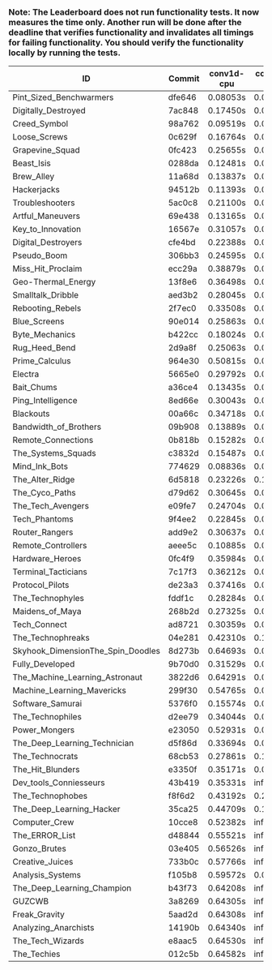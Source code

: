 ### Note: The Leaderboard does not run functionality tests. It now measures the time only. Another run will be done after the deadline that verifies functionality and invalidates all timings for failing functionality. You should verify the functionality locally by running the tests.

|ID|Commit|conv1d-cpu|conv1d-gpu|DWSPConv2D-gpu|gemm-gpu|avg|
|-|-|-|-|-|-|-|
|Pint_Sized_Benchwarmers|dfe646|0.08053s|0.05438s|3.26683s|2.03494s|1.35917s|
|Digitally_Destroyed|7ac848|0.17450s|0.06642s|3.27096s|2.05477s|1.39166s|
|Creed_Symbol|98a762|0.09519s|0.04826s|3.38078s|2.07815s|1.40059s|
|Loose_Screws|0c629f|0.16764s|0.07436s|3.35979s|2.03760s|1.40985s|
|Grapevine_Squad|0fc423|0.25655s|0.07041s|3.34263s|1.97275s|1.41058s|
|Beast_Isis|0288da|0.12481s|0.09483s|3.39855s|2.03169s|1.41247s|
|Brew_Alley|11a68d|0.13837s|0.05335s|3.38313s|2.10012s|1.41874s|
|Hackerjacks|94512b|0.11393s|0.06420s|3.35521s|2.14625s|1.41990s|
|Troubleshooters|5ac0c8|0.21100s|0.06336s|3.37977s|2.04422s|1.42459s|
|Artful_Maneuvers|69e438|0.13165s|0.08034s|3.38823s|2.16487s|1.44127s|
|Key_to_Innovation|16567e|0.31057s|0.04835s|3.36607s|2.06164s|1.44666s|
|Digital_Destroyers|cfe4bd|0.22388s|0.07102s|3.38395s|2.24075s|1.47990s|
|Pseudo_Boom|306bb3|0.24595s|0.04849s|3.37572s|2.25443s|1.48115s|
|Miss_Hit_Proclaim|ecc29a|0.38879s|0.07241s|3.39276s|2.07302s|1.48174s|
|Geo-Thermal_Energy|13f8e6|0.36498s|0.07552s|3.35663s|2.14018s|1.48433s|
|Smalltalk_Dribble|aed3b2|0.28045s|0.06978s|3.46409s|2.16681s|1.49528s|
|Rebooting_Rebels|2f7ec0|0.33508s|0.06829s|3.39292s|2.21398s|1.50257s|
|Blue_Screens|90e014|0.25863s|0.06842s|3.39462s|2.29506s|1.50418s|
|Byte_Mechanics|b422cc|0.18024s|0.05293s|3.36411s|2.42115s|1.50461s|
|Rug_Heed_Bend|2d9a8f|0.25063s|0.06260s|3.36722s|2.34261s|1.50577s|
|Prime_Calculus|964e30|0.50815s|0.07967s|3.37225s|2.22701s|1.54677s|
|Electra|5665e0|0.29792s|0.07169s|3.57413s|2.25042s|1.54854s|
|Bait_Chums|a36ce4|0.13435s|0.07218s|3.62051s|2.42192s|1.56224s|
|Ping_Intelligence|8ed66e|0.30043s|0.06672s|3.62925s|2.31705s|1.57836s|
|Blackouts|00a66c|0.34718s|0.07031s|3.47537s|2.44976s|1.58566s|
|Bandwidth_of_Brothers|09b908|0.13889s|0.07676s|3.63989s|2.52823s|1.59594s|
|Remote_Connections|0b818b|0.15282s|0.05708s|3.91558s|2.31768s|1.61079s|
|The_Systems_Squads|c3832d|0.15487s|0.05464s|3.92029s|2.45510s|1.64623s|
|Mind_Ink_Bots|774629|0.08836s|0.07739s|3.93814s|2.52481s|1.65717s|
|The_Alter_Ridge|6d5818|0.23226s|0.12440s|3.85942s|2.44749s|1.66589s|
|The_Cyco_Paths|d79d62|0.30645s|0.08946s|3.88432s|2.48843s|1.69216s|
|The_Tech_Avengers|e09fe7|0.24704s|0.07387s|3.94540s|2.52138s|1.69692s|
|Tech_Phantoms|9f4ee2|0.22845s|0.09997s|3.92490s|2.62415s|1.71937s|
|Router_Rangers|add9e2|0.30637s|0.08329s|3.92283s|2.56607s|1.71964s|
|Remote_Controllers|aeee5c|0.10885s|0.05858s|4.16416s|2.56123s|1.72321s|
|Hardware_Heroes|0fc4f9|0.35984s|0.08309s|3.91293s|2.54833s|1.72605s|
|Terminal_Tacticians|7c17f3|0.36212s|0.07954s|3.92396s|2.57549s|1.73528s|
|Protocol_Pilots|de23a3|0.37416s|0.08348s|3.95037s|2.53955s|1.73689s|
|The_Technophyles|fddf1c|0.28284s|0.05521s|4.05705s|2.56900s|1.74103s|
|Maidens_of_Maya|268b2d|0.27325s|0.07948s|3.91969s|2.74369s|1.75403s|
|Tech_Connect|ad8721|0.30359s|0.08486s|3.93266s|2.70548s|1.75665s|
|The_Technophreaks|04e281|0.42310s|0.16631s|3.93893s|2.56103s|1.77234s|
|Skyhook_DimensionThe_Spin_Doodles|8d273b|0.64693s|0.07441s|3.61382s|2.75562s|1.77270s|
|Fully_Developed|9b70d0|0.31529s|0.07764s|3.92066s|2.85350s|1.79177s|
|The_Machine_Learning_Astronaut|3822d6|0.64291s|0.09022s|3.93029s|2.63967s|1.82577s|
|Machine_Learning_Mavericks|299f30|0.54765s|0.08523s|3.93747s|2.86534s|1.85892s|
|Software_Samurai|5376f0|0.15574s|0.05872s|3.97635s|3.30869s|1.87488s|
|The_Technophiles|d2ee79|0.34044s|0.05892s|3.90101s|3.60142s|1.97545s|
|Power_Mongers|e23050|0.52931s|0.05108s|3.47423s|4.80072s|2.21383s|
|The_Deep_Learning_Technician|d5f86d|0.33694s|0.08079s|3.93467s|5.17016s|2.38064s|
|The_Technocrats|68cb53|0.27861s|0.10005s|4.02680s|6.39766s|2.70078s|
|The_Hit_Blunders|e3350f|0.35171s|0.06466s|infs|4.77550s|infs|
|Dev_tools_Conniesseurs|43b419|0.35331s|infs|infs|5.11660s|infs|
|The_Technophobes|f8f6d2|0.43192s|0.22426s|infs|2.55686s|infs|
|The_Deep_Learning_Hacker|35ca25|0.44709s|0.14928s|infs|3.30497s|infs|
|Computer_Crew|10cce8|0.52382s|infs|infs|4.78415s|infs|
|The_ERROR_List|d48844|0.55521s|infs|infs|4.74840s|infs|
|Gonzo_Brutes|03e405|0.56526s|infs|infs|4.86712s|infs|
|Creative_Juices|733b0c|0.57766s|infs|infs|4.95005s|infs|
|Analysis_Systems|f105b8|0.59572s|0.05463s|infs|infs|infs|
|The_Deep_Learning_Champion|b43f73|0.64208s|infs|infs|5.14511s|infs|
|GUZCWB|3a8269|0.64305s|infs|infs|5.12639s|infs|
|Freak_Gravity|5aad2d|0.64308s|infs|infs|5.09435s|infs|
|Analyzing_Anarchists|14190b|0.64340s|infs|infs|5.09551s|infs|
|The_Tech_Wizards|e8aac5|0.64530s|infs|infs|5.13165s|infs|
|The_Techies|012c5b|0.64582s|infs|infs|5.15823s|infs|
